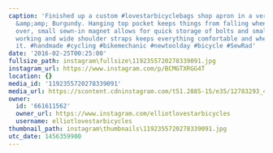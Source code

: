 ```yaml
---
caption: 'Finished up a custom #lovestarbicyclebags shop apron in a very classy Black
  &amp;amp; Burgundy. Hanging top pocket keeps things from falling when you stoop
  over, small sewn-in magnet allows for quick storage of bolts and small tools while
  working and wide shoulder straps keeps everything comfortable and where you want
  it. #handmade #cycling #bikemechanic #newtoolday #bicycle #SewRad'
date: '2016-02-25T00:25:00'
fullsize_path: instagram\fullsize\1192355720278339091.jpg
instagram_url: https://www.instagram.com/p/BCMGTXRGG4T
location: {}
media_id: '1192355720278339091'
media_url: https://scontent.cdninstagram.com/t51.2885-15/e35/12783293_461611090708650_1325336205_n.jpg?ig_cache_key=MTE5MjM1NTcyMDI3ODMzOTA5MQ%3D%3D.2
owner:
  id: '661611562'
  owner_url: https://www.instagram.com/elliotlovestarbicycles
  username: elliotlovestarbicycles
thumbnail_path: instagram\thumbnails\1192355720278339091.jpg
utc_date: 1456359900
---
```

